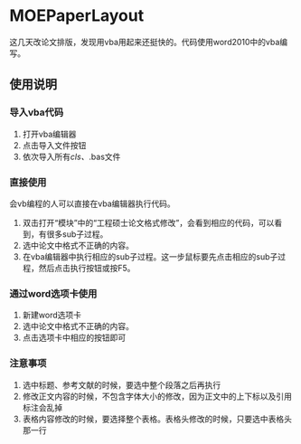 # MOEPaperLayout

这几天改论文排版，发现用vba用起来还挺快的。代码使用word2010中的vba编写。

## 使用说明

### 导入vba代码

1. 打开vba编辑器
2. 点击导入文件按钮
3. 依次导入所有*cls、*.bas文件

### 直接使用

会vb编程的人可以直接在vba编辑器执行代码。

1. 双击打开“模块”中的“工程硕士论文格式修改”，会看到相应的代码，可以看到，有很多sub子过程。
2. 选中论文中格式不正确的内容。
3. 在vba编辑器中执行相应的sub子过程。这一步鼠标要先点击相应的sub子过程，然后点击执行按钮或按F5。

### 通过word选项卡使用

1. 新建word选项卡
2. 选中论文中格式不正确的内容。
3. 点击选项卡中相应的按钮即可

### 注意事项

1. 选中标题、参考文献的时候，要选中整个段落之后再执行
2. 修改正文内容的时候，不包含字体大小的修改，因为正文中的上下标以及引用标注会乱掉
3. 表格内容修改的时候，要选择整个表格。表格头修改的时候，只要选中表格头那一行
